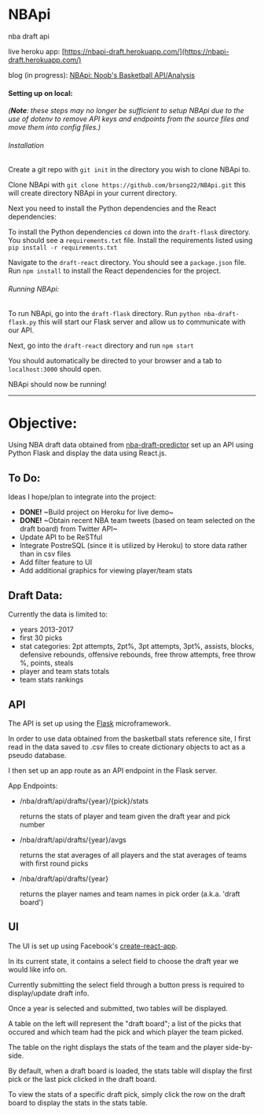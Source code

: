 # NBApi
nba draft api

live heroku app: [https://nbapi-draft.herokuapp.com/](https://nbapi-draft.herokuapp.com/)

blog (in progress): [NBApi: Noob's Basketball API/Analysis](https://medium.com/@brsong22/nbapi-noobs-basketball-api-analysis-9a7a01a03a95)

#### Setting up on local:
*(**Note**: these steps may no longer be sufficient to setup NBApi due to the use of dotenv to remove API keys and endpoints from the source files and move them into config files.)*

###### Installation
Create a git repo with ```git init``` in the directory you wish to clone NBApi to.

Clone NBApi with ```git clone https://github.com/brsong22/NBApi.git``` this will create directory NBApi in your current directory.

Next you need to install the Python dependencies and the React dependencies:

To install the Python dependencies ```cd``` down into the ```draft-flask``` directory. You should see a ```requirements.txt``` file. Install the requirements listed using ```pip install -r requirements.txt```

Navigate to the ```draft-react``` directory. You should see a ```package.json``` file. Run ```npm install``` to install the React dependencies for the project.

###### Running NBApi:
To run NBApi, go into the ```draft-flask``` directory. Run ```python nba-draft-flask.py``` this will start our Flask server and allow us to communicate with our API.

Next, go into the ```draft-react``` directory and run ```npm start```

You should automatically be directed to your browser and a tab to ```localhost:3000``` should open.

NBApi should now be running!

---

# Objective:
Using NBA draft data obtained from [nba-draft-predictor](https://github.com/brsong/nba-draft-predictor) set up an API
using Python Flask and display the data using React.js.

## To Do:
Ideas I hope/plan to integrate into the project:
- **DONE!** ~Build project on Heroku for live demo~
- **DONE!** ~Obtain recent NBA team tweets (based on team selected on the draft board) from Twitter API~
- Update API to be ReSTful
- Integrate PostreSQL (since it is utilized by Heroku) to store data rather than in csv files
- Add filter feature to UI
- Add additional graphics for viewing player/team stats

## Draft Data:
Currently the data is limited to:
- years 2013-2017
- first 30 picks
- stat categories: 2pt attempts, 2pt%, 3pt attempts, 3pt%, assists, blocks, defensive rebounds, offensive rebounds, free throw attempts, free throw %, points, steals
- player and team stats totals
- team stats rankings

## API

The API is set up using the [Flask](http://flask.pocoo.org/) microframework.

In order to use data obtained from the basketball stats reference site, I first read in the data saved to .csv files to create dictionary objects to act as a pseudo database.

I then set up an app route as an API endpoint in the Flask server.

App Endpoints:
- /nba/draft/api/drafts/{year}/{pick}/stats

   returns the stats of player and team given the draft year and pick number

- /nba/draft/api/drafts/{year}/avgs

   returns the stat averages of all players and the stat averages of teams with first round picks

- /nba/draft/api/drafts/{year}

   returns the player names and team names in pick order (a.k.a. 'draft board')

## UI

The UI is set up using Facebook's [create-react-app](https://github.com/facebook/create-react-app).

In its current state, it contains a select field to choose the draft year we would like info on.

Currently submitting the select field through a button press is required to display/update draft info.

Once a year is selected and submitted, two tables will be displayed.

A table on the left will represent the "draft board"; a list of the picks that occured and which team had the pick and which player the team picked.

The table on the right displays the stats of the team and the player side-by-side.

By default, when a draft board is loaded, the stats table will display the first pick or the last pick clicked in the draft board.

To view the stats of a specific draft pick, simply click the row on the draft board to display the stats in the stats table.
